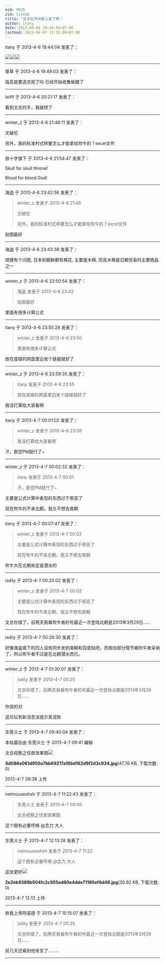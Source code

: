 ```yaml
---
aid: 9025
zid: 111416
title: '文总在济州是上身了啊~'
author: itany
date: 2013-04-06 19:44:04+07:00
lastmod: 2013-04-07 15:15:00+07:00
---
```


itany 于 2013-4-6 19:44:04 发表了：

![](http://images.takungpao.com/2013/0325/20130325085346118.jpg)![](http://i2.cqnews.net/news/attachement/jpg/site82/20130326/d4bed9c7e39012bb24a503.jpg)![](http://pic3.zhongsou.com/image/380f49aa65424dffc7e.jpg)

---------

章草 于 2013-4-6 19:49:03 发表了：

临高是要造京观了吗 已经开始收集骷髅了

---------

leiflf 于 2013-4-6 20:21:17 发表了：

看到文总的手，我就喷了

---------

winter_z 于 2013-4-6 21:46:11 发表了：

文破伦

另外，我的标准村式样要怎么才能拿给吹牛的？excel文件

---------

铁十字旗下 于 2013-4-6 21:54:47 发表了：

Skull for skull throne!

Blood for blood God!

---------

海盗 于 2013-4-6 23:42:56 发表了：

> winter\_z 发表于 2013-4-6 21:46
> 
> 文破伦
> 
> 另外，我的标准村式样要怎么才能拿给吹牛的？excel文件



贴图最好

---------

海盗 于 2013-4-6 23:43:38 发表了：

顺便有个问题, 日本和朝鲜都有棉花, 主要是木棉, 而且木棉是日朝贸易的主要商品之一

---------

winter_z 于 2013-4-6 23:50:54 发表了：

> 海盗 发表于 2013-4-6 23:42
> 
> 贴图最好



里面有很多计算公式

---------

itany 于 2013-4-6 23:55:28 发表了：

> winter\_z 发表于 2013-4-6 23:50
> 
> 里面有很多计算公式



放在度娘的网盘里边发个链接就好了

---------

winter_z 于 2013-4-6 23:59:35 发表了：

> itany 发表于 2013-4-6 23:55
> 
> 放在度娘的网盘里边发个链接就好了



我没打算给大家看啊

---------

itany 于 2013-4-7 00:01:02 发表了：

> winter\_z 发表于 2013-4-6 23:59
> 
> 我没打算给大家看啊



汗，那您PM就行了~

---------

winter_z 于 2013-4-7 00:02:32 发表了：

> itany 发表于 2013-4-7 00:01
> 
> 汗，那您PM就行了~



主要是公式计算中表现的东西过于邪恶了

现在吹牛的不来北朝，我又不想去南朝

---------

itany 于 2013-4-7 00:07:47 发表了：

> winter\_z 发表于 2013-4-7 00:02
> 
> 主要是公式计算中表现的东西过于邪恶了
> 
> 现在吹牛的不来北朝，我又不想去南朝



吹牛大在北朝肯定是潜水的

---------

isdily 于 2013-4-7 00:25:02 发表了：

> winter\_z 发表于 2013-4-7 00:02
> 
> 主要是公式计算中表现的东西过于邪恶了
> 
> 现在吹牛的不来北朝，我又不想去南朝



文总你错了，前两天我看吹牛者的号最近一次登陆北朝是2013年3月29日……

---------

isdily 于 2013-4-7 00:26:30 发表了：

好像海盗阁下的同人没有同步发到南朝和百度贴吧，而相当部分情节被吹牛者采纳了，所以吹牛者不过是在北朝潜水而已。

---------

winter_z 于 2013-4-7 01:30:07 发表了：

> isdily 发表于 2013-4-7 00:25
> 
> 文总你错了，前两天我看吹牛者的号最近一次登陆北朝是2013年3月29日……



你说的对

这论坛有新消息没提示真混账

---------

东莞义士 于 2013-4-7 09:40:04 发表了：

本帖最后由 东莞义士 于 2013-4-7 09:41 编辑 

文总视察之住房效果图![](https://mirrors.tuna.tsinghua.edu.cn/osdn/lgqm/72877/0938590p9f97678vp9vix7.jpg)



**4d086e061d950a7bb69217a10bd162d9f2d3c934.jpg**(47.76 KB, 下载次数: 0)



2013-4-7 09:38 上传

---------

netmousexhxh 于 2013-4-7 11:22:43 发表了：

> 东莞义士 发表于 2013-4-7 09:40
> 
> 文总视察之住房效果图



这个图有必要呼唤 @念力 大人

---------

东莞义士 于 2013-4-7 12:13:28 发表了：

> netmousexhxh 发表于 2013-4-7 11:22
> 
> 这个图有必要呼唤 @念力 大人



这张更好![](https://mirrors.tuna.tsinghua.edu.cn/osdn/lgqm/72877/121313990eesf94tipvmky.jpg)



**2e2eb9389b504fc2c955ed60e4dde71190ef6d48.jpg**(30.92 KB, 下载次数: 0)



2013-4-7 12:13 上传

---------

称我上帝阿诺德 于 2013-4-7 15:15:07 发表了：

> isdily 发表于 2013-4-7 00:25
> 
> 文总你错了，前两天我看吹牛者的号最近一次登陆北朝是2013年3月29日……



前几天还看到他发言了.........

---------

